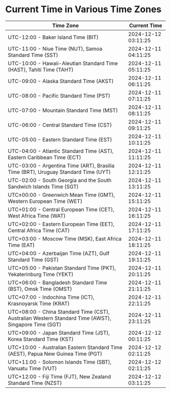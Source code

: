 # Current Time in Various Time Zones

| Time Zone | Current Time |
|-----------|--------------|
| UTC-12:00 - Baker Island Time (BIT) | 2024-12-12 03:11:25 |
| UTC-11:00 - Niue Time (NUT), Samoa Standard Time (SST) | 2024-12-11 04:11:25 |
| UTC-10:00 - Hawaii-Aleutian Standard Time (HAST), Tahiti Time (TAHT) | 2024-12-11 05:11:25 |
| UTC-09:00 - Alaska Standard Time (AKST) | 2024-12-11 06:11:25 |
| UTC-08:00 - Pacific Standard Time (PST) | 2024-12-11 07:11:25 |
| UTC-07:00 - Mountain Standard Time (MST) | 2024-12-11 08:11:25 |
| UTC-06:00 - Central Standard Time (CST) | 2024-12-11 09:11:25 |
| UTC-05:00 - Eastern Standard Time (EST) | 2024-12-11 10:11:25 |
| UTC-04:00 - Atlantic Standard Time (AST), Eastern Caribbean Time (ECT) | 2024-12-11 11:11:25 |
| UTC-03:00 - Argentina Time (ART), Brasília Time (BRT), Uruguay Standard Time (UYT) | 2024-12-11 12:11:25 |
| UTC-02:00 - South Georgia and the South Sandwich Islands Time (SGT) | 2024-12-11 13:11:25 |
| UTC±00:00 - Greenwich Mean Time (GMT), Western European Time (WET) | 2024-12-11 15:11:25 |
| UTC+01:00 - Central European Time (CET), West Africa Time (WAT) | 2024-12-11 16:11:25 |
| UTC+02:00 - Eastern European Time (EET), Central Africa Time (CAT) | 2024-12-11 17:11:25 |
| UTC+03:00 - Moscow Time (MSK), East Africa Time (EAT) | 2024-12-11 18:11:25 |
| UTC+04:00 - Azerbaijan Time (AZT), Gulf Standard Time (GST) | 2024-12-11 19:11:25 |
| UTC+05:00 - Pakistan Standard Time (PKT), Yekaterinburg Time (YEKT) | 2024-12-11 20:11:25 |
| UTC+06:00 - Bangladesh Standard Time (BST), Omsk Time (OMST) | 2024-12-11 21:11:25 |
| UTC+07:00 - Indochina Time (ICT), Krasnoyarsk Time (KRAT) | 2024-12-11 22:11:25 |
| UTC+08:00 - China Standard Time (CST), Australian Western Standard Time (AWST), Singapore Time (SGT) | 2024-12-11 23:11:25 |
| UTC+09:00 - Japan Standard Time (JST), Korea Standard Time (KST) | 2024-12-12 00:11:25 |
| UTC+10:00 - Australian Eastern Standard Time (AEST), Papua New Guinea Time (PGT) | 2024-12-12 02:11:25 |
| UTC+11:00 - Solomon Islands Time (SBT), Vanuatu Time (VUT) | 2024-12-12 02:11:25 |
| UTC+12:00 - Fiji Time (FJT), New Zealand Standard Time (NZST) | 2024-12-12 03:11:25 |
